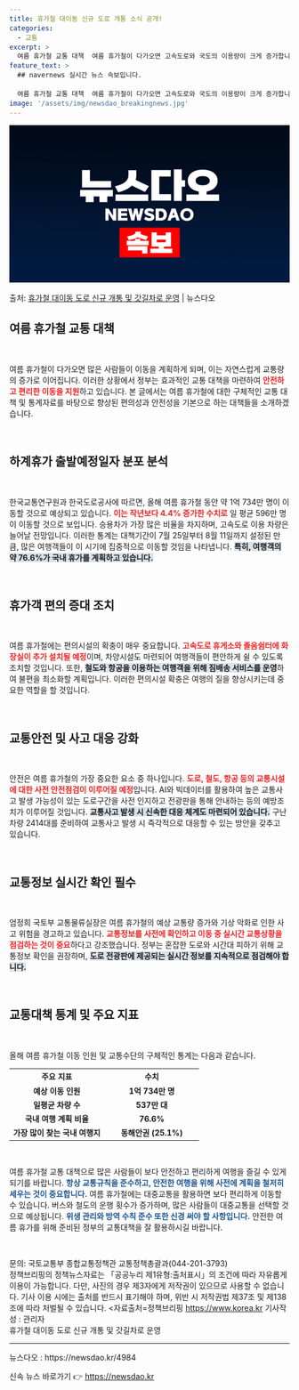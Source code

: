 ```yaml
---
title: 휴가철 대이동 신규 도로 개통 소식 공개!
categories:
  - 교통
excerpt: >
  여름 휴가철 교통 대책  여름 휴가철이 다가오면 고속도로와 국도의 이용량이 크게 증가합니다. 이러한 상황을 …
feature_text: >
  ## navernews 실시간 뉴스 속보입니다.

  여름 휴가철 교통 대책  여름 휴가철이 다가오면 고속도로와 국도의 이용량이 크게 증가합니다. 이러한 상황을 …
image: '/assets/img/newsdao_breakingnews.jpg'
---
```


![뉴스다오 속보](/assets/img/newsdao_breakingnews.jpg)

<p>출처: <a href="https://newsdao.kr/4984" rel="dofollow">휴가철 대이동 도로 신규 개통 및 갓길차로 운영</a> | 뉴스다오</p>

<h2 data-ke-size="size26">여름 휴가철 교통 대책</h2>

<p data-ke-size="size16">&nbsp;</p>

여름 휴가철이 다가오면 많은 사람들이 이동을 계획하게 되며, 이는 자연스럽게 교통량의 증가로 이어집니다. 이러한 상황에서 정부는 효과적인 교통 대책을 마련하여 <b><span style="color: #ee2323;">안전하고 편리한 이동을 지원</span></b>하고 있습니다. 본 글에서는 여름 휴가철에 대한 구체적인 교통 대책 및 통계자료를 바탕으로 향상된 편의성과 안전성을 기본으로 하는 대책들을 소개하겠습니다. 

<p data-ke-size="size16">&nbsp;</p>

<h2 data-ke-size="size26">하계휴가 출발예정일자 분포 분석</h2>

<p data-ke-size="size16">&nbsp;</p>

한국교통연구원과 한국도로공사에 따르면, 올해 여름 휴가철 동안 약 1억 734만 명이 이동할 것으로 예상되고 있습니다. <b><span style="color: #ee2323;">이는 작년보다 4.4% 증가한 수치로</span></b> 일 평균 596만 명이 이동할 것으로 보입니다. 승용차가 가장 많은 비율을 차지하며, 고속도로 이용 차량은 늘어날 전망입니다. 이러한 통계는 대책기간이 7월 25일부터 8월 11일까지 설정된 만큼, 많은 여행객들이 이 시기에 집중적으로 이동할 것임을 나타냅니다. <b><span style="background-color: #21538527;">특히, 여행객의 약 76.6%가 국내 휴가를 계획하고 있습니다.</span></b>

<p data-ke-size="size16">&nbsp;</p>

<h2 data-ke-size="size26">휴가객 편의 증대 조치</h2>

<p data-ke-size="size16">&nbsp;</p>

여름 휴가철에는 편의시설의 확충이 매우 중요합니다. <b><span style="color: #ee2323;">고속도로 휴게소와 졸음쉼터에 화장실이 추가 설치될 예정</span></b>이며, 차양시설도 마련되어 여행객들이 편안하게 쉴 수 있도록 조치할 것입니다. 또한, <b><span style="background-color: #21538527;">철도와 항공을 이용하는 여행객을 위해 짐배송 서비스를 운영</span></b>하여 불편을 최소화할 계획입니다. 이러한 편의시설 확충은 여행의 질을 향상시키는데 중요한 역할을 할 것입니다.

<p data-ke-size="size16">&nbsp;</p>

<h2 data-ke-size="size26">교통안전 및 사고 대응 강화</h2>

<p data-ke-size="size16">&nbsp;</p>

안전은 여름 휴가철의 가장 중요한 요소 중 하나입니다. <b><span style="color: #ee2323;">도로, 철도, 항공 등의 교통시설에 대한 사전 안전점검이 이루어질 예정</span></b>입니다. AI와 빅데이터를 활용하여 높은 교통사고 발생 가능성이 있는 도로구간을 사전 인지하고 전광판을 통해 안내하는 등의 예방조치가 이루어질 것입니다. <b><span style="background-color: #21538527;">교통사고 발생 시 신속한 대응 체계도 마련되어 있습니다.</span></b> 구난차량 2414대를 준비하여 교통사고 발생 시 즉각적으로 대응할 수 있는 방안을 갖추고 있습니다.

<p data-ke-size="size16">&nbsp;</p>

<h2 data-ke-size="size26">교통정보 실시간 확인 필수</h2>

<p data-ke-size="size16">&nbsp;</p>

엄정희 국토부 교통물류실장은 여름 휴가철의 예상 교통량 증가와 기상 악화로 인한 사고 위험을 경고하고 있습니다. <b><span style="color: #ee2323;">교통정보를 사전에 확인하고 이동 중 실시간 교통상황을 점검하는 것이 중요</span></b>하다고 강조했습니다. 정부는 혼잡한 도로와 시간대 피하기 위해 교통정보 확인을 권장하며, <b><span style="background-color: #21538527;">도로 전광판에 제공되는 실시간 정보를 지속적으로 점검해야 합니다.</span></b>

<p data-ke-size="size16">&nbsp;</p>

<h2 data-ke-size="size26">교통대책 통계 및 주요 지표</h2>

<p data-ke-size="size16">&nbsp;</p>

올해 여름 휴가철 이동 인원 및 교통수단의 구체적인 통계는 다음과 같습니다.

<table style="width: 100%;">
    <tr>
        <th style="width: 50%; text-align: center;">주요 지표</th>
        <th style="width: 50%; text-align: center;">수치</th>
    </tr>
    <tr>
        <td style="text-align: center; height: 17px;"><b>예상 이동 인원</b></td>
        <td style="text-align: center; height: 17px;"><b>1억 734만 명</b></td>
    </tr>
    <tr>
        <td style="text-align: center; height: 17px;"><b>일평균 차량 수</b></td>
        <td style="text-align: center; height: 17px;"><b>537만 대</b></td>
    </tr>
    <tr>
        <td style="text-align: center; height: 17px;"><b>국내 여행 계획 비율</b></td>
        <td style="text-align: center; height: 17px;"><b>76.6%</b></td>
    </tr>
    <tr>
        <td style="text-align: center; height: 17px;"><b>가장 많이 찾는 국내 여행지</b></td>
        <td style="text-align: center; height: 17px;"><b>동해안권 (25.1%)</b></td>
    </tr>
</table>

<p data-ke-size="size16">&nbsp;</p>

여름 휴가철 교통 대책으로 많은 사람들이 보다 안전하고 편리하게 여행을 즐길 수 있게 되기를 바랍니다. <b><span style="color: #1a5490;">항상 교통규칙을 준수하고, 안전한 여행을 위해 사전에 계획을 철저히 세우는 것이 중요합니다.</span></b> 여름 휴가철에는 대중교통을 활용하면 보다 편리하게 이동할 수 있습니다. 버스와 철도의 운행 횟수가 증가하며, 많은 사람들이 대중교통을 선택할 것으로 예상됩니다. <b><span style="color: #1a5490;">위생 관리와 방역 수칙 준수 또한 신경 써야 할 사항입니다.</span></b> 안전한 여름 휴가를 위해 준비된 정부의 교통대책을 잘 활용하시길 바랍니다.

<p data-ke-size="size16">&nbsp;</p>

문의: 국토교통부 종합교통정책관 교통정책총괄과(044-201-3793)  
정책브리핑의 정책뉴스자료는 「공공누리 제1유형:출처표시」의 조건에 따라 자유롭게 이용이 가능합니다. 다만, 사진의 경우 제3자에게 저작권이 있으므로 사용할 수 없습니다. 기사 이용 시에는 출처를 반드시 표기해야 하며, 위반 시 저작권법 제37조 및 제138조에 따라 처벌될 수 있습니다. 
<자료출처=정책브리핑 https://www.korea.kr 기사작성 : 관리자  
휴가철 대이동 도로 신규 개통 및 갓길차로 운영  
<hr>  
뉴스다오 : https://newsdao.kr/4984  
 

신속 뉴스 바로가기 👉 <a href="https://newsdao.kr" rel="dofollow">https://newsdao.kr</a>


